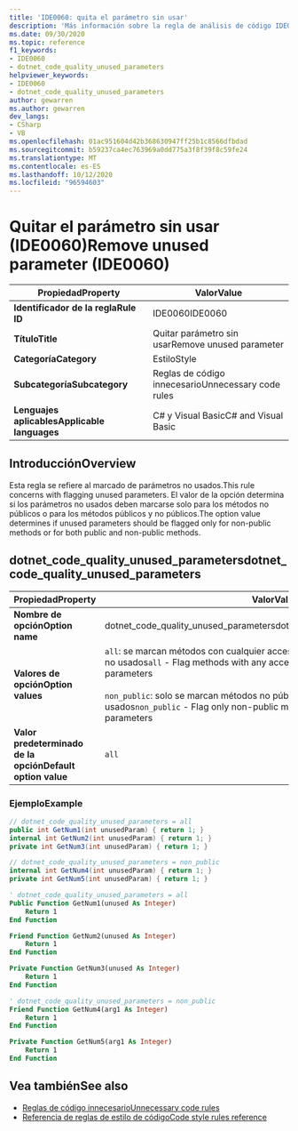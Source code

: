 ```yaml
---
title: 'IDE0060: quita el parámetro sin usar'
description: 'Más información sobre la regla de análisis de código IDE0060: quitar el parámetro sin usar'
ms.date: 09/30/2020
ms.topic: reference
f1_keywords:
- IDE0060
- dotnet_code_quality_unused_parameters
helpviewer_keywords:
- IDE0060
- dotnet_code_quality_unused_parameters
author: gewarren
ms.author: gewarren
dev_langs:
- CSharp
- VB
ms.openlocfilehash: 01ac951604d42b368630947ff25b1c8566dfbdad
ms.sourcegitcommit: b59237ca4ec763969a0dd775a3f8f39f8c59fe24
ms.translationtype: MT
ms.contentlocale: es-ES
ms.lasthandoff: 10/12/2020
ms.locfileid: "96594603"
---
```

# <a name="remove-unused-parameter-ide0060"></a><span data-ttu-id="020aa-103">Quitar el parámetro sin usar (IDE0060)</span><span class="sxs-lookup"><span data-stu-id="020aa-103">Remove unused parameter (IDE0060)</span></span>

|<span data-ttu-id="020aa-104">Propiedad</span><span class="sxs-lookup"><span data-stu-id="020aa-104">Property</span></span>|<span data-ttu-id="020aa-105">Valor</span><span class="sxs-lookup"><span data-stu-id="020aa-105">Value</span></span>|
|-|-|
| <span data-ttu-id="020aa-106">**Identificador de la regla**</span><span class="sxs-lookup"><span data-stu-id="020aa-106">**Rule ID**</span></span> | <span data-ttu-id="020aa-107">IDE0060</span><span class="sxs-lookup"><span data-stu-id="020aa-107">IDE0060</span></span> |
| <span data-ttu-id="020aa-108">**Título**</span><span class="sxs-lookup"><span data-stu-id="020aa-108">**Title**</span></span> | <span data-ttu-id="020aa-109">Quitar parámetro sin usar</span><span class="sxs-lookup"><span data-stu-id="020aa-109">Remove unused parameter</span></span> |
| <span data-ttu-id="020aa-110">**Categoría**</span><span class="sxs-lookup"><span data-stu-id="020aa-110">**Category**</span></span> | <span data-ttu-id="020aa-111">Estilo</span><span class="sxs-lookup"><span data-stu-id="020aa-111">Style</span></span> |
| <span data-ttu-id="020aa-112">**Subcategoría**</span><span class="sxs-lookup"><span data-stu-id="020aa-112">**Subcategory**</span></span> | <span data-ttu-id="020aa-113">Reglas de código innecesario</span><span class="sxs-lookup"><span data-stu-id="020aa-113">Unnecessary code rules</span></span> |
| <span data-ttu-id="020aa-114">**Lenguajes aplicables**</span><span class="sxs-lookup"><span data-stu-id="020aa-114">**Applicable languages**</span></span> | <span data-ttu-id="020aa-115">C# y Visual Basic</span><span class="sxs-lookup"><span data-stu-id="020aa-115">C# and Visual Basic</span></span> |

## <a name="overview"></a><span data-ttu-id="020aa-116">Introducción</span><span class="sxs-lookup"><span data-stu-id="020aa-116">Overview</span></span>

<span data-ttu-id="020aa-117">Esta regla se refiere al marcado de parámetros no usados.</span><span class="sxs-lookup"><span data-stu-id="020aa-117">This rule concerns with flagging unused parameters.</span></span> <span data-ttu-id="020aa-118">El valor de la opción determina si los parámetros no usados deben marcarse solo para los métodos no públicos o para los métodos públicos y no públicos.</span><span class="sxs-lookup"><span data-stu-id="020aa-118">The option value determines if unused parameters should be flagged only for non-public methods or for both public and non-public methods.</span></span>

## <a name="dotnet_code_quality_unused_parameters"></a><span data-ttu-id="020aa-119">dotnet_code_quality_unused_parameters</span><span class="sxs-lookup"><span data-stu-id="020aa-119">dotnet_code_quality_unused_parameters</span></span>

|<span data-ttu-id="020aa-120">Propiedad</span><span class="sxs-lookup"><span data-stu-id="020aa-120">Property</span></span>|<span data-ttu-id="020aa-121">Valor</span><span class="sxs-lookup"><span data-stu-id="020aa-121">Value</span></span>|
|-|-|
| <span data-ttu-id="020aa-122">**Nombre de opción**</span><span class="sxs-lookup"><span data-stu-id="020aa-122">**Option name**</span></span> | <span data-ttu-id="020aa-123">dotnet_code_quality_unused_parameters</span><span class="sxs-lookup"><span data-stu-id="020aa-123">dotnet_code_quality_unused_parameters</span></span>
| <span data-ttu-id="020aa-124">**Valores de opción**</span><span class="sxs-lookup"><span data-stu-id="020aa-124">**Option values**</span></span> | <span data-ttu-id="020aa-125">`all`: se marcan métodos con cualquier accesibilidad que contengan parámetros no usados</span><span class="sxs-lookup"><span data-stu-id="020aa-125">`all` - Flag methods with any accessibility that contain unused parameters</span></span><br /><br /><span data-ttu-id="020aa-126">`non_public`: solo se marcan métodos no públicos que contengan parámetros no usados</span><span class="sxs-lookup"><span data-stu-id="020aa-126">`non_public` - Flag only non-public methods that contain unused parameters</span></span> |
| <span data-ttu-id="020aa-127">**Valor predeterminado de la opción**</span><span class="sxs-lookup"><span data-stu-id="020aa-127">**Default option value**</span></span> | `all` |

### <a name="example"></a><span data-ttu-id="020aa-128">Ejemplo</span><span class="sxs-lookup"><span data-stu-id="020aa-128">Example</span></span>

```csharp
// dotnet_code_quality_unused_parameters = all
public int GetNum1(int unusedParam) { return 1; }
internal int GetNum2(int unusedParam) { return 1; }
private int GetNum3(int unusedParam) { return 1; }

// dotnet_code_quality_unused_parameters = non_public
internal int GetNum4(int unusedParam) { return 1; }
private int GetNum5(int unusedParam) { return 1; }
```

```vb
' dotnet_code_quality_unused_parameters = all
Public Function GetNum1(unused As Integer)
    Return 1
End Function

Friend Function GetNum2(unused As Integer)
    Return 1
End Function

Private Function GetNum3(unused As Integer)
    Return 1
End Function

' dotnet_code_quality_unused_parameters = non_public
Friend Function GetNum4(arg1 As Integer)
    Return 1
End Function

Private Function GetNum5(arg1 As Integer)
    Return 1
End Function
```

## <a name="see-also"></a><span data-ttu-id="020aa-129">Vea también</span><span class="sxs-lookup"><span data-stu-id="020aa-129">See also</span></span>

- [<span data-ttu-id="020aa-130">Reglas de código innecesario</span><span class="sxs-lookup"><span data-stu-id="020aa-130">Unnecessary code rules</span></span>](unnecessary-code-rules.md)
- [<span data-ttu-id="020aa-131">Referencia de reglas de estilo de código</span><span class="sxs-lookup"><span data-stu-id="020aa-131">Code style rules reference</span></span>](index.md)
